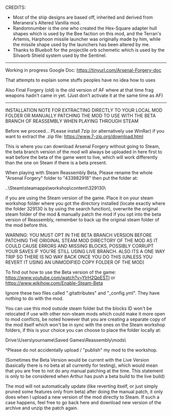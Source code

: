 CREDITS:
- Most of the ship designs are based off, inherited and derived from Meranera's Altered Vanilla mod.
- Randomnumber is the one who created the Hex-Square adapter hull shapes which is used by the Bee faction on this mod, and the Terran's Artemis, Harphoon missile launcher was originally made by him, while the missile shape used by the launchers has been altered by me.
- Thanks to Bluebolt for the projectile orb schemetic which is used by the Silvaorb Shield system used by the Sentinel.

-----
Working in progress Google Doc: https://tinyurl.com/Arsenal-Forgery-doc

That attempts to explain some stuffs peoples have no idea how to uses

Also Final Forgery (old) is the old version of AF where at that time frag weapons hadn't came in yet. (Just don't activate it at the same time as AF)

-----

INSTALLATION NOTE FOR EXTRACTING DIRECTLY TO YOUR LOCAL MOD FOLDER OR MANUALLY PATCHING THE MOD TO USE WITH THE BETA BRANCH OF REASSEMBLY WHEN PLAYING THROUGH STEAM

Before we proceed...
PLease install 7zip (or alternatively use WinRar) if you want to extract the .zip file: https://www.7-zip.org/download.html

This is where you can download Arsenal Forgery without going to Steam, the beta branch version of the mod will always be uploaded in here first to wait before the beta of the game went to live, which will work differently than the one on Steam if there is a beta present.

When playing with Steam Reassembly Beta, Please rename the whole "Arsenal Forgery" folder to "433982918" then put the folder at:

..\Steam\steamapps\workshop\content\329130\ 

if you are using the Steam version of the game. Place it on your steam workshop folder where you got the directory installed (locate exactly where the folder 329130 is by using the search function), overwrite the original steam folder of the mod & manually patch the mod if you opt into the beta version of Reassembly, remember to back up the original steam folder of the mod before this.

WARNING: YOU MUST OPT IN THE BETA BRANCH VERSION BEFORE PATCHING THE ORIGINAL STEAM MOD DIRECTORY OF THE MOD AS IT COULD CAUSE ERRORS AND MISSING BLOCKS, POSSIBLY CORRUPT YOUR SAVES IF YOU'RE STILL USING LIVE BRANCH. ALSO ITS A ONE WAY TRIP SO THERE IS NO WAY BACK ONCE YOU DO THIS (UNLESS YOU REVERT IT USING AN UNMODIFIED COPY FOLDER OF THE MOD)

To find out how to use the Beta version of the game: https://www.youtube.com/watch?v=YlrH2QpESTI or https://www.wikihow.com/Enable-Steam-Beta

Ignore these two files called ".gitattributes" and "_config.yml". They have nothing to do with the mod.

You can use this mod outside steam folder but the blocks ID won't be relocated if use with other non-steam mods which could make it more open to mod conflicts, be noted however that you are creating a separate copy of the mod itself which won't be in sync with the ones on the Steam workshop folders, if this is your choice you can choose to place the folder locally at: 

Drive:\Users\yourname\Saved Games\Reassembly\mods\

^Please do not accidentally upload / "publish" my mod to the workshop.

(Sometimes the Beta Version would be current with the Live Version (basically there is no beta at all currently for testing), which would mean that you are free to not do any manual patching at the time. This statement is only to be considered when Arthur has push a beta build to the live build)

The mod will not automatically update (like reverting itself, or just simply pruned some features only from beta) after doing the manual patch, it only does when I upload a new version of the mod directly to Steam. If such a case happens, feel free to go back here and download new version of the archive and unzip the patch again.
